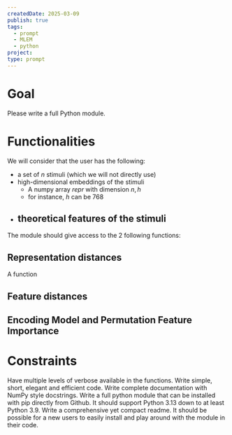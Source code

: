 ```yaml
---
createdDate: 2025-03-09
publish: true
tags:
  - prompt
  - MLEM
  - python
project: 
type: prompt
---
```

# Goal
Please write a full Python module.
# Functionalities
We will consider that the user has the following:
- a set of $n$ stimuli (which we will not directly use)
- high-dimensional embeddings of the stimuli
	- A numpy array *repr* with dimension $n,h$
	- for instance, $h$ can be 768
- theoretical features of the stimuli
	- 
The module should give access to the 2 following functions:

## Representation distances
A function 

## Feature distances

## Encoding Model and Permutation Feature Importance


# Constraints
Have multiple levels of verbose available in the functions.
Write simple, short, elegant and efficient code.
Write complete documentation with NumPy style docstrings.
Write a full python module that can be installed with pip directly from Github. It should support Python 3.13 down to at least Python 3.9.
Write a comprehensive yet compact readme. It should be possible for a new users to easily install and play around with the module in their code.